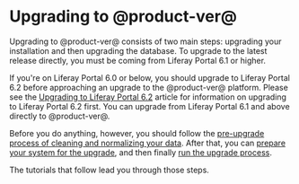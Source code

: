 # Upgrading to @product-ver@ [](id=upgrading-to-liferay-71)

Upgrading to @product-ver@ consists of two main steps: upgrading your
installation and then upgrading the database. To upgrade to the latest release
directly, you must be coming from Liferay Portal 6.1 or higher.

If you're on Liferay Portal 6.0 or below, you should upgrade to Liferay Portal
6.2 before approaching an upgrade to the @product-ver@ platform. Please see the
[Upgrading to Liferay Portal 6.2](/discover/deployment/-/knowledge_base/6-2/upgrading-liferay)
article for information on upgrading to Liferay Portal 6.2 first. You can
upgrade from Liferay Portal 6.1 and above directly to @product-ver@. 

Before you do anything, however, you should follow the
[pre-upgrade process of cleaning and normalizing your data](/discover/deployment/-/knowledge_base/7-1/pre-upgrade-speed-up-the-process).
After that, you can
[prepare your system for the upgrade](/discover/deployment/-/knowledge_base/7-1/preparing-an-upgrade-to-liferay-7),
and then finally
[run the upgrade process](/discover/deployment/-/knowledge_base/7-1/running-the-upgrade-process). 

The tutorials that follow lead you through those steps. 
